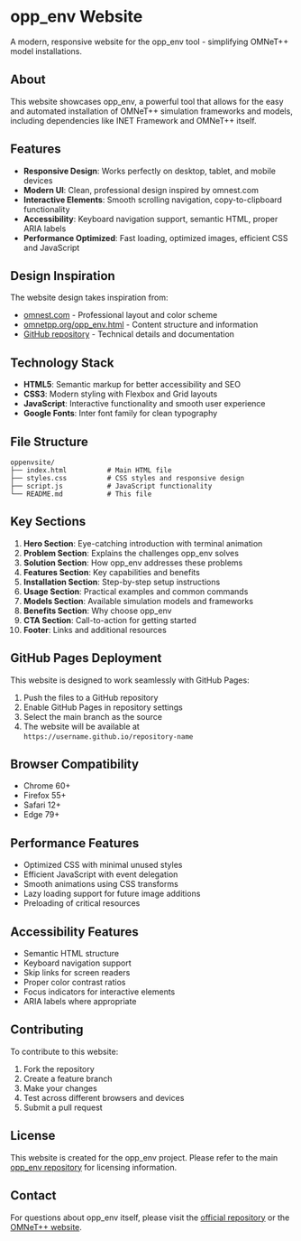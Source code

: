 # opp_env Website

A modern, responsive website for the opp_env tool - simplifying OMNeT++ model installations.

## About

This website showcases opp_env, a powerful tool that allows for the easy and automated installation of OMNeT++ simulation frameworks and models, including dependencies like INET Framework and OMNeT++ itself.

## Features

- **Responsive Design**: Works perfectly on desktop, tablet, and mobile devices
- **Modern UI**: Clean, professional design inspired by omnest.com
- **Interactive Elements**: Smooth scrolling navigation, copy-to-clipboard functionality
- **Accessibility**: Keyboard navigation support, semantic HTML, proper ARIA labels
- **Performance Optimized**: Fast loading, optimized images, efficient CSS and JavaScript

## Design Inspiration

The website design takes inspiration from:
- [omnest.com](https://www.omnest.com) - Professional layout and color scheme
- [omnetpp.org/opp_env.html](https://omnetpp.org/opp_env.html) - Content structure and information
- [GitHub repository](https://github.com/omnetpp/opp_env) - Technical details and documentation

## Technology Stack

- **HTML5**: Semantic markup for better accessibility and SEO
- **CSS3**: Modern styling with Flexbox and Grid layouts
- **JavaScript**: Interactive functionality and smooth user experience
- **Google Fonts**: Inter font family for clean typography

## File Structure

```
oppenvsite/
├── index.html          # Main HTML file
├── styles.css          # CSS styles and responsive design
├── script.js           # JavaScript functionality
└── README.md           # This file
```

## Key Sections

1. **Hero Section**: Eye-catching introduction with terminal animation
2. **Problem Section**: Explains the challenges opp_env solves
3. **Solution Section**: How opp_env addresses these problems
4. **Features Section**: Key capabilities and benefits
5. **Installation Section**: Step-by-step setup instructions
6. **Usage Section**: Practical examples and common commands
7. **Models Section**: Available simulation models and frameworks
8. **Benefits Section**: Why choose opp_env
9. **CTA Section**: Call-to-action for getting started
10. **Footer**: Links and additional resources

## GitHub Pages Deployment

This website is designed to work seamlessly with GitHub Pages:

1. Push the files to a GitHub repository
2. Enable GitHub Pages in repository settings
3. Select the main branch as the source
4. The website will be available at `https://username.github.io/repository-name`

## Browser Compatibility

- Chrome 60+
- Firefox 55+
- Safari 12+
- Edge 79+

## Performance Features

- Optimized CSS with minimal unused styles
- Efficient JavaScript with event delegation
- Smooth animations using CSS transforms
- Lazy loading support for future image additions
- Preloading of critical resources

## Accessibility Features

- Semantic HTML structure
- Keyboard navigation support
- Skip links for screen readers
- Proper color contrast ratios
- Focus indicators for interactive elements
- ARIA labels where appropriate

## Contributing

To contribute to this website:

1. Fork the repository
2. Create a feature branch
3. Make your changes
4. Test across different browsers and devices
5. Submit a pull request

## License

This website is created for the opp_env project. Please refer to the main [opp_env repository](https://github.com/omnetpp/opp_env) for licensing information.

## Contact

For questions about opp_env itself, please visit the [official repository](https://github.com/omnetpp/opp_env) or the [OMNeT++ website](https://omnetpp.org).
